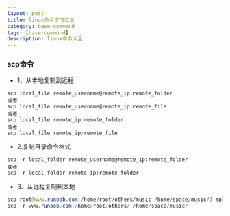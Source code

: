 ```yaml
---
layout: post
title: linux命令学习汇总
category: base-command
tags: [base-commond]
description: linux命令大全
---
```


### scp命令
* 1、从本地复制到远程

```
scp local_file remote_username@remote_ip:remote_folder 
或者 
scp local_file remote_username@remote_ip:remote_file 
或者 
scp local_file remote_ip:remote_folder 
或者 
scp local_file remote_ip:remote_file
```

* 2.复制目录命令格式
```
scp -r local_folder remote_username@remote_ip:remote_folder 
或者 
scp -r local_folder remote_ip:remote_folder 
```

* 3、从远程复制到本地
```java
scp root@www.runoob.com:/home/root/others/music /home/space/music/1.mp3 
scp -r www.runoob.com:/home/root/others/ /home/space/music/
```
